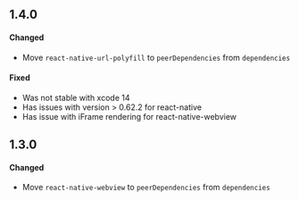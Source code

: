 ## 1.4.0

#### Changed

- Move `react-native-url-polyfill` to `peerDependencies` from `dependencies`

#### Fixed

- Was not stable with xcode 14
- Has issues with version > 0.62.2 for react-native
- Has issue with iFrame rendering for react-native-webview

## 1.3.0

#### Changed

- Move `react-native-webview` to `peerDependencies` from `dependencies`
